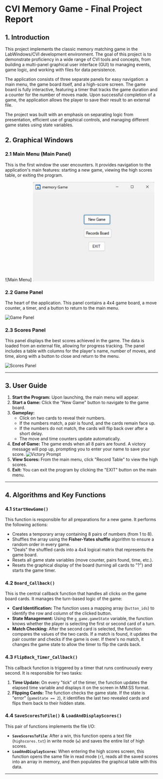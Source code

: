 # CVI Memory Game - Final Project Report
## 1. Introduction

This project implements the classic memory matching game in the LabWindows/CVI development environment. The goal of this project is to demonstrate proficiency in a wide range of CVI tools and concepts, from building a multi-panel graphical user interface (GUI) to managing events, game logic, and working with files for data persistence.

The application consists of three separate panels for easy navigation: a main menu, the game board itself, and a high-score screen. The game board is fully interactive, featuring a timer that tracks the game duration and a counter for the number of moves made. Upon successful completion of a game, the application allows the player to save their result to an external file.

The project was built with an emphasis on separating logic from presentation, efficient use of graphical controls, and managing different game states using state variables.

## 2. Graphical Windows

### 2.1 Main Menu (Main Panel)
This is the first window the user encounters. It provides navigation to the application's main features: starting a new game, viewing the high scores table, or exiting the program.

![Main Menu]
<img src="pictures/main_menu.png" alt="Main Menu" width="400"/>
### 2.2 Game Panel
The heart of the application. This panel contains a 4x4 game board, a move counter, a timer, and a button to return to the main menu.

![Game Panel](game_board.png)

### 2.3 Scores Panel
This panel displays the best scores achieved in the game. The data is loaded from an external file, allowing for progress tracking. The panel includes a table with columns for the player's name, number of moves, and time, along with a button to close and return to the menu.

![Scores Panel](scores_panel.png)

---

## 3. User Guide

1.  **Start the Program:** Upon launching, the main menu will appear.
2.  **Start a Game:** Click the "New Game" button to navigate to the game board.
3.  **Gameplay:**
    *   Click on two cards to reveal their numbers.
    *   If the numbers match, a pair is found, and the cards remain face up.
    *   If the numbers do not match, the cards will flip back over after a short delay.
    *   The move and time counters update automatically.
4.  **End of Game:** The game ends when all 8 pairs are found. A victory message will pop up, prompting you to enter your name to save your score.
    ![Victory Prompt](victory_prompt.png)
5.  **View Scores:** From the main menu, click "Record Table" to view the high scores.
6.  **Exit:** You can exit the program by clicking the "EXIT" button on the main menu.

---

## 4. Algorithms and Key Functions

### 4.1 `StartNewGame()`
This function is responsible for all preparations for a new game. It performs the following actions:
- Creates a temporary array containing 8 pairs of numbers (from 1 to 8).
- Shuffles the array using the **Fisher-Yates shuffle** algorithm to ensure a random order in every game.
- "Deals" the shuffled cards into a 4x4 logical matrix that represents the game board.
- Resets all game state variables (move counter, pairs found, time, etc.).
- Resets the graphical display of the board (turning all cards to "?") and starts the game timer.

### 4.2 `Board_Callback()`
This is the central callback function that handles all clicks on the game board cards. It manages the turn-based logic of the game:
- **Card Identification:** The function uses a mapping array (`button_ids`) to identify the row and column of the clicked button.
- **State Management:** Using the `g_game.gameState` variable, the function knows whether the player is selecting the first or second card of a turn.
- **Match Checking:** After the second card is selected, the function compares the values of the two cards. If a match is found, it updates the pair counter and checks if the game is over. If there's no match, it changes the game state to allow the timer to flip the cards back.

### 4.3 `FlipBack_Timer_Callback()`
This callback function is triggered by a timer that runs continuously every second. It is responsible for two tasks:
1.  **Time Update:** On every "tick" of the timer, the function updates the elapsed time variable and displays it on the screen in MM:SS format.
2.  **Flipping Cards:** The function checks the game state. If the state is "error" (`gameState == 2`), it identifies the last two revealed cards and flips them back to their hidden state.

### 4.4 `SaveScoresToFile()` & `LoadAndDisplayScores()`
This pair of functions implements the file I/O:
- **`SaveScoresToFile`**: After a win, this function opens a text file (`highscores.txt`) in write mode (`w`) and saves the entire list of high scores.
- **`LoadAndDisplayScores`**: When entering the high scores screen, this function opens the same file in read mode (`r`), reads all the saved scores into an array in memory, and then populates the graphical table with this data.

---
